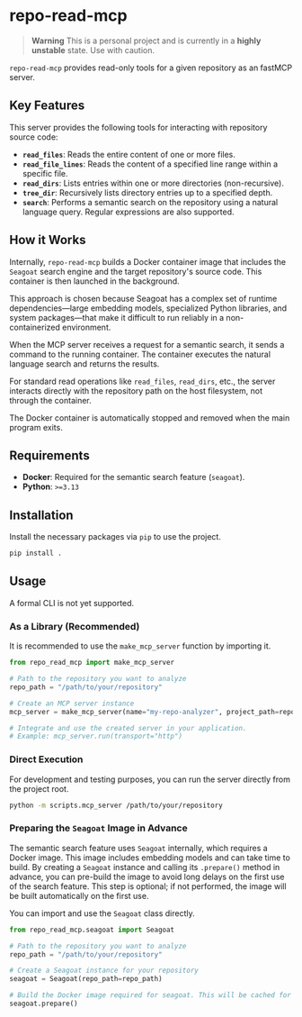 # repo-read-mcp

> **Warning**
> This is a personal project and is currently in a **highly unstable** state. Use with caution.

`repo-read-mcp` provides read-only tools for a given repository as an fastMCP server.

## Key Features

This server provides the following tools for interacting with repository source code:

*   **`read_files`**: Reads the entire content of one or more files.
*   **`read_file_lines`**: Reads the content of a specified line range within a specific file.
*   **`read_dirs`**: Lists entries within one or more directories (non-recursive).
*   **`tree_dir`**: Recursively lists directory entries up to a specified depth.
*   **`search`**: Performs a semantic search on the repository using a natural language query. Regular expressions are also supported.

## How it Works

Internally, `repo-read-mcp` builds a Docker container image that includes the `Seagoat` search engine and the target repository's source code. This container is then launched in the background.

This approach is chosen because Seagoat has a complex set of runtime dependencies—large embedding models, specialized Python libraries, and system packages—that make it difficult to run reliably in a non-containerized environment.

When the MCP server receives a request for a semantic search, it sends a command to the running container. The container executes the natural language search and returns the results.

For standard read operations like `read_files`, `read_dirs`, etc., the server interacts directly with the repository path on the host filesystem, not through the container.

The Docker container is automatically stopped and removed when the main program exits.

## Requirements

*   **Docker**: Required for the semantic search feature (`seagoat`).
*   **Python**: `>=3.13`

## Installation

Install the necessary packages via `pip` to use the project.

```bash
pip install .
```

## Usage

A formal CLI is not yet supported.

### As a Library (Recommended)

It is recommended to use the `make_mcp_server` function by importing it.

```python
from repo_read_mcp import make_mcp_server

# Path to the repository you want to analyze
repo_path = "/path/to/your/repository"

# Create an MCP server instance
mcp_server = make_mcp_server(name="my-repo-analyzer", project_path=repo_path)

# Integrate and use the created server in your application.
# Example: mcp_server.run(transport="http")
```

### Direct Execution

For development and testing purposes, you can run the server directly from the project root.

```bash
python -m scripts.mcp_server /path/to/your/repository
```

### Preparing the `Seagoat` Image in Advance

The semantic search feature uses `Seagoat` internally, which requires a Docker image. This image includes embedding models and can take time to build. By creating a `Seagoat` instance and calling its `.prepare()` method in advance, you can pre-build the image to avoid long delays on the first use of the search feature. This step is optional; if not performed, the image will be built automatically on the first use.

You can import and use the `Seagoat` class directly.

```python
from repo_read_mcp.seagoat import Seagoat

# Path to the repository you want to analyze
repo_path = "/path/to/your/repository"

# Create a Seagoat instance for your repository
seagoat = Seagoat(repo_path=repo_path)

# Build the Docker image required for seagoat. This will be cached for future runs.
seagoat.prepare()
```